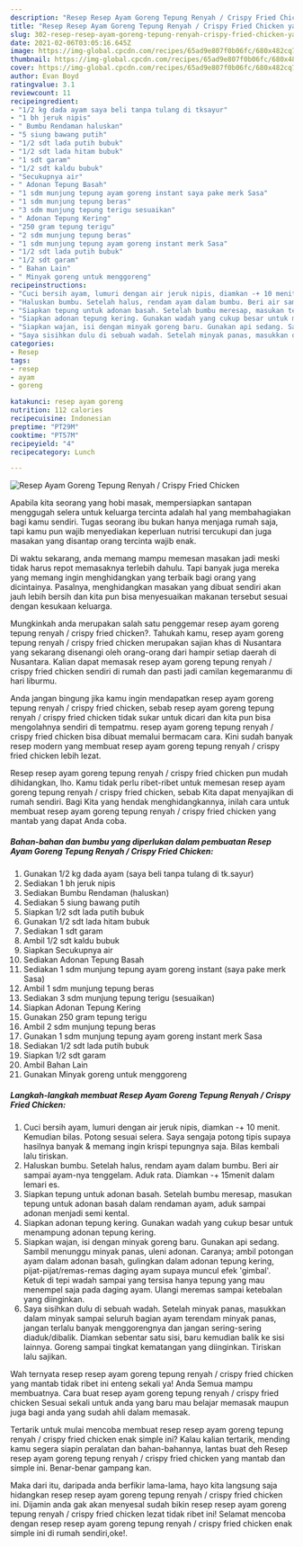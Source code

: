```yaml
---
description: "Resep Resep Ayam Goreng Tepung Renyah / Crispy Fried Chicken yang lezat dan Mudah Dibuat"
title: "Resep Resep Ayam Goreng Tepung Renyah / Crispy Fried Chicken yang lezat dan Mudah Dibuat"
slug: 302-resep-resep-ayam-goreng-tepung-renyah-crispy-fried-chicken-yang-lezat-dan-mudah-dibuat
date: 2021-02-06T03:05:16.645Z
image: https://img-global.cpcdn.com/recipes/65ad9e807f0b06fc/680x482cq70/resep-ayam-goreng-tepung-renyah-crispy-fried-chicken-foto-resep-utama.jpg
thumbnail: https://img-global.cpcdn.com/recipes/65ad9e807f0b06fc/680x482cq70/resep-ayam-goreng-tepung-renyah-crispy-fried-chicken-foto-resep-utama.jpg
cover: https://img-global.cpcdn.com/recipes/65ad9e807f0b06fc/680x482cq70/resep-ayam-goreng-tepung-renyah-crispy-fried-chicken-foto-resep-utama.jpg
author: Evan Boyd
ratingvalue: 3.1
reviewcount: 11
recipeingredient:
- "1/2 kg dada ayam saya beli tanpa tulang di tksayur"
- "1 bh jeruk nipis"
- " Bumbu Rendaman haluskan"
- "5 siung bawang putih"
- "1/2 sdt lada putih bubuk"
- "1/2 sdt lada hitam bubuk"
- "1 sdt garam"
- "1/2 sdt kaldu bubuk"
- "Secukupnya air"
- " Adonan Tepung Basah"
- "1 sdm munjung tepung ayam goreng instant saya pake merk Sasa"
- "1 sdm munjung tepung beras"
- "3 sdm munjung tepung terigu sesuaikan"
- " Adonan Tepung Kering"
- "250 gram tepung terigu"
- "2 sdm munjung tepung beras"
- "1 sdm munjung tepung ayam goreng instant merk Sasa"
- "1/2 sdt lada putih bubuk"
- "1/2 sdt garam"
- " Bahan Lain"
- " Minyak goreng untuk menggoreng"
recipeinstructions:
- "Cuci bersih ayam, lumuri dengan air jeruk nipis, diamkan -+ 10 menit. Kemudian bilas. Potong sesuai selera. Saya sengaja potong tipis supaya hasilnya banyak &amp; memang ingin krispi tepungnya saja. Bilas kembali lalu tiriskan."
- "Haluskan bumbu. Setelah halus, rendam ayam dalam bumbu. Beri air sampai ayam-nya tenggelam. Aduk rata. Diamkan -+ 15menit dalam lemari es."
- "Siapkan tepung untuk adonan basah. Setelah bumbu meresap, masukan tepung untuk adonan basah dalam rendaman ayam, aduk sampai adonan menjadi semi kental."
- "Siapkan adonan tepung kering. Gunakan wadah yang cukup besar untuk menampung adonan tepung kering."
- "Siapkan wajan, isi dengan minyak goreng baru. Gunakan api sedang. Sambil menunggu minyak panas, uleni adonan. Caranya; ambil potongan ayam dalam adonan basah, gulingkan dalam adonan tepung kering, pijat-pijat/remas-remas daging ayam supaya muncul efek &#39;gimbal&#39;. Ketuk di tepi wadah sampai yang tersisa hanya tepung yang mau menempel saja pada daging ayam. Ulangi meremas sampai ketebalan yang diinginkan."
- "Saya sisihkan dulu di sebuah wadah. Setelah minyak panas, masukkan dalam minyak sampai seluruh bagian ayam terendam minyak panas, jangan terlalu banyak menggorengnya dan jangan sering-sering diaduk/dibalik. Diamkan sebentar satu sisi, baru kemudian balik ke sisi lainnya. Goreng sampai tingkat kematangan yang diinginkan. Tiriskan lalu sajikan."
categories:
- Resep
tags:
- resep
- ayam
- goreng

katakunci: resep ayam goreng 
nutrition: 112 calories
recipecuisine: Indonesian
preptime: "PT29M"
cooktime: "PT57M"
recipeyield: "4"
recipecategory: Lunch

---
```



![Resep Ayam Goreng Tepung Renyah / Crispy Fried Chicken](https://img-global.cpcdn.com/recipes/65ad9e807f0b06fc/680x482cq70/resep-ayam-goreng-tepung-renyah-crispy-fried-chicken-foto-resep-utama.jpg)

Apabila kita seorang yang hobi masak, mempersiapkan santapan menggugah selera untuk keluarga tercinta adalah hal yang membahagiakan bagi kamu sendiri. Tugas seorang ibu bukan hanya menjaga rumah saja, tapi kamu pun wajib menyediakan keperluan nutrisi tercukupi dan juga masakan yang disantap orang tercinta wajib enak.

Di waktu  sekarang, anda memang mampu memesan masakan jadi meski tidak harus repot memasaknya terlebih dahulu. Tapi banyak juga mereka yang memang ingin menghidangkan yang terbaik bagi orang yang dicintainya. Pasalnya, menghidangkan masakan yang dibuat sendiri akan jauh lebih bersih dan kita pun bisa menyesuaikan makanan tersebut sesuai dengan kesukaan keluarga. 



Mungkinkah anda merupakan salah satu penggemar resep ayam goreng tepung renyah / crispy fried chicken?. Tahukah kamu, resep ayam goreng tepung renyah / crispy fried chicken merupakan sajian khas di Nusantara yang sekarang disenangi oleh orang-orang dari hampir setiap daerah di Nusantara. Kalian dapat memasak resep ayam goreng tepung renyah / crispy fried chicken sendiri di rumah dan pasti jadi camilan kegemaranmu di hari liburmu.

Anda jangan bingung jika kamu ingin mendapatkan resep ayam goreng tepung renyah / crispy fried chicken, sebab resep ayam goreng tepung renyah / crispy fried chicken tidak sukar untuk dicari dan kita pun bisa mengolahnya sendiri di tempatmu. resep ayam goreng tepung renyah / crispy fried chicken bisa dibuat memalui bermacam cara. Kini sudah banyak resep modern yang membuat resep ayam goreng tepung renyah / crispy fried chicken lebih lezat.

Resep resep ayam goreng tepung renyah / crispy fried chicken pun mudah dihidangkan, lho. Kamu tidak perlu ribet-ribet untuk memesan resep ayam goreng tepung renyah / crispy fried chicken, sebab Kita dapat menyajikan di rumah sendiri. Bagi Kita yang hendak menghidangkannya, inilah cara untuk membuat resep ayam goreng tepung renyah / crispy fried chicken yang mantab yang dapat Anda coba.

<!--inarticleads1-->

##### Bahan-bahan dan bumbu yang diperlukan dalam pembuatan Resep Ayam Goreng Tepung Renyah / Crispy Fried Chicken:

1. Gunakan 1/2 kg dada ayam (saya beli tanpa tulang di tk.sayur)
1. Sediakan 1 bh jeruk nipis
1. Sediakan  Bumbu Rendaman (haluskan)
1. Sediakan 5 siung bawang putih
1. Siapkan 1/2 sdt lada putih bubuk
1. Gunakan 1/2 sdt lada hitam bubuk
1. Sediakan 1 sdt garam
1. Ambil 1/2 sdt kaldu bubuk
1. Siapkan Secukupnya air
1. Sediakan  Adonan Tepung Basah
1. Sediakan 1 sdm munjung tepung ayam goreng instant (saya pake merk Sasa)
1. Ambil 1 sdm munjung tepung beras
1. Sediakan 3 sdm munjung tepung terigu (sesuaikan)
1. Siapkan  Adonan Tepung Kering
1. Gunakan 250 gram tepung terigu
1. Ambil 2 sdm munjung tepung beras
1. Gunakan 1 sdm munjung tepung ayam goreng instant merk Sasa
1. Sediakan 1/2 sdt lada putih bubuk
1. Siapkan 1/2 sdt garam
1. Ambil  Bahan Lain
1. Gunakan  Minyak goreng untuk menggoreng




<!--inarticleads2-->

##### Langkah-langkah membuat Resep Ayam Goreng Tepung Renyah / Crispy Fried Chicken:

1. Cuci bersih ayam, lumuri dengan air jeruk nipis, diamkan -+ 10 menit. Kemudian bilas. Potong sesuai selera. Saya sengaja potong tipis supaya hasilnya banyak &amp; memang ingin krispi tepungnya saja. Bilas kembali lalu tiriskan.
1. Haluskan bumbu. Setelah halus, rendam ayam dalam bumbu. Beri air sampai ayam-nya tenggelam. Aduk rata. Diamkan -+ 15menit dalam lemari es.
1. Siapkan tepung untuk adonan basah. Setelah bumbu meresap, masukan tepung untuk adonan basah dalam rendaman ayam, aduk sampai adonan menjadi semi kental.
1. Siapkan adonan tepung kering. Gunakan wadah yang cukup besar untuk menampung adonan tepung kering.
1. Siapkan wajan, isi dengan minyak goreng baru. Gunakan api sedang. Sambil menunggu minyak panas, uleni adonan. Caranya; ambil potongan ayam dalam adonan basah, gulingkan dalam adonan tepung kering, pijat-pijat/remas-remas daging ayam supaya muncul efek &#39;gimbal&#39;. Ketuk di tepi wadah sampai yang tersisa hanya tepung yang mau menempel saja pada daging ayam. Ulangi meremas sampai ketebalan yang diinginkan.
1. Saya sisihkan dulu di sebuah wadah. Setelah minyak panas, masukkan dalam minyak sampai seluruh bagian ayam terendam minyak panas, jangan terlalu banyak menggorengnya dan jangan sering-sering diaduk/dibalik. Diamkan sebentar satu sisi, baru kemudian balik ke sisi lainnya. Goreng sampai tingkat kematangan yang diinginkan. Tiriskan lalu sajikan.




Wah ternyata resep resep ayam goreng tepung renyah / crispy fried chicken yang mantab tidak ribet ini enteng sekali ya! Anda Semua mampu membuatnya. Cara buat resep ayam goreng tepung renyah / crispy fried chicken Sesuai sekali untuk anda yang baru mau belajar memasak maupun juga bagi anda yang sudah ahli dalam memasak.

Tertarik untuk mulai mencoba membuat resep resep ayam goreng tepung renyah / crispy fried chicken enak simple ini? Kalau kalian tertarik, mending kamu segera siapin peralatan dan bahan-bahannya, lantas buat deh Resep resep ayam goreng tepung renyah / crispy fried chicken yang mantab dan simple ini. Benar-benar gampang kan. 

Maka dari itu, daripada anda berfikir lama-lama, hayo kita langsung saja hidangkan resep resep ayam goreng tepung renyah / crispy fried chicken ini. Dijamin anda gak akan menyesal sudah bikin resep resep ayam goreng tepung renyah / crispy fried chicken lezat tidak ribet ini! Selamat mencoba dengan resep resep ayam goreng tepung renyah / crispy fried chicken enak simple ini di rumah sendiri,oke!.

